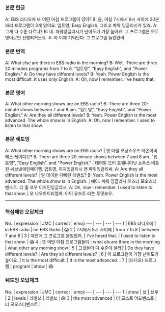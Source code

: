 ### 본문 한글
A: EBS 라디오에 또 어떤 아침 프로그램이 있어?
B: 음, 아침 7시에서 8시 사이에 20분짜리 프로그램이 3개 있어요. 입트영, Easy English, 그리고 파워 잉글리시가 있죠.
A: 그게 다 수준 다르나?
B: 네. 파워잉글리시가 난이도가 가장 높아요. 그 프로그램은 모두 영어로만 진행되거든요.
A: 아 이제 기억난다. 그 프로그램 들었었어.

### 본문 번역
A: What else are there in EBS radio in the morning?
B: Well, There are three 20 minutes programs from 7 to 8. "입트영", "Easy English", and "Power English."
A: Do they have different levels?
B: Yeah. Power English is the most difficult. It uses only English.
A: Oh, now I remember. I've heard that.

### 본문 영어
A: What other morning shows are on EBS radio?
B: There are three 20-minute shows between 7 and 8 am. "입트영", "Easy English", and "Power English."
A: Are they all different levels?
B: Yeah. Power English is the most advanced. The whole show is in English.
A: Oh, now I remember. I used to listen to that show.

### 본문 쉐도잉
A: What other morning shows are on EBS radio? | 왓 아덜 모닝쇼우즈 아온이비에스 레이디오?
B: There are three 20-minute shows between 7 and 8 am. "입트영", "Easy English", and "Power English." | 데어알 뜨리 트웨니미닛 쇼우쓰 비트윈 쎄브낸에읻에이엠. 입트영, 이지잉글리시 앤 파워잉글리씨.
A: Are they all different levels? | 알 데이올 디뻐런 레벌쓰?
B: Yeah. Power English is the most advanced. The whole show is in English. | 예아. 파워 잉글리시 이즈더 모오스터밴스트. 더 홀 쑈우 이즈인잉글리시.
A: Oh, now I remember. I used to listen to that show. | 오 나우아이리멤버. 아이 유쓰투 리쓴 투댓쑈우.

---

### 핵심패턴 오답체크

No. | expression | JMC | correct | emoji
--- | --- | --- | ---
1 | EBS 라디오에 | in EBS radio | on EBS Radio | :scream:
2 | 7시에서 8시 사이에 | from 7 to 8 | between 7 and 8 |
3 | 예전에 그 프로그램 들었었어. | I've heard that. | I used to listen to that show. | :scream:
4 | 또 어떤 아침 프로그램들이 | what els are there in the morning | what other any morning show |
5 | 그것들이 다 수준이 달라? | Do they have different levels? | Are they all different levels? |
6 | 이 프로그램이 가장 난이도가 높아요. | It is the most difficult. | It is the most advanced. |
7 | (라디오) 프로그램 | program | show | :scream:

### 쉐도잉 오답체크
No. | expression | JMC | correct | emoji
--- | --- | --- | ---
1 | show | 쑈 | 쑈우 |
2 | levels | 레벨쓰 | 레벌쓰 | :scream:
3 | the most advanced | 더 모스트 어드밴스트 | 더 모오스터밴스트 |
